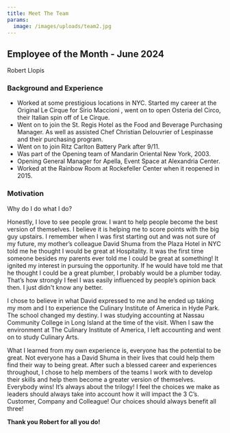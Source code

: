 ```yaml
---
title: Meet The Team
params:
  image: /images/uploads/team2.jpg
---
```

## Employee of the Month - June 2024

Robert Llopis

### Background and Experience

* Worked at some prestigious locations in NYC. Started my career at the Original Le Cirque for Sirio Maccioni , went on to open Osteria del Circo, their Italian spin off of Le Cirque.
* Went on to join the St. Regis Hotel as the Food and Beverage Purchasing Manager. As well as assisted  Chef Christian Delouvrier of Lespinasse and their purchasing program.
* Went on to join Ritz Carlton Battery Park after 9/11. 
* Was part of the Opening team of Mandarin Oriental New York, 2003.
* Opening General Manager for Apella, Event Space at Alexandria Center.
* Worked at the Rainbow Room at Rockefeller Center when it reopened in 2015. 

### Motivation

Why do I do what I do? 

Honestly, I love to see people grow. I want to help people become the best version of themselves. I believe it is helping me to score points with the big guy upstairs. I remember when I was first starting out and was not sure of my future, my mother’s colleague David Shuma from the Plaza Hotel in NYC told me he thought I would be great at Hospitality. It was the first time someone besides my parents ever told me I could be great at something! It ignited my interest in pursuing the opportunity. If he would have told me that he thought I could be a great plumber, I probably would be a plumber today.  That’s how strongly I feel I was easily  influenced by people’s opinion back then. I just didn't know any better.  

I chose to believe in what David  expressed to me and he ended up taking my mom and  I to experience the Culinary Institute of America in Hyde Park.  The school changed my destiny.  I was studying accounting at Nassau  Community  College in Long Island at the time of the visit. When I saw the environment at The Culinary Institute of America, I left accounting and went on to study Culinary Arts. 

What I learned from my own experience is, everyone has the potential to be great. Not everyone has a David Shuma in their lives that could help them find their way to being great.  After such a blessed career and experiences throughout, I chose to help members of the teams I work with to develop their skills and help them become a greater version of themselves. Everybody wins!  It’s always about the trilogy!  I feel the choices we make as leaders should always take into account how it will impact the 3 C’s.  Customer, Company  and Colleague!  Our choices should always benefit all three!

**Thank you Robert for all you do!**
